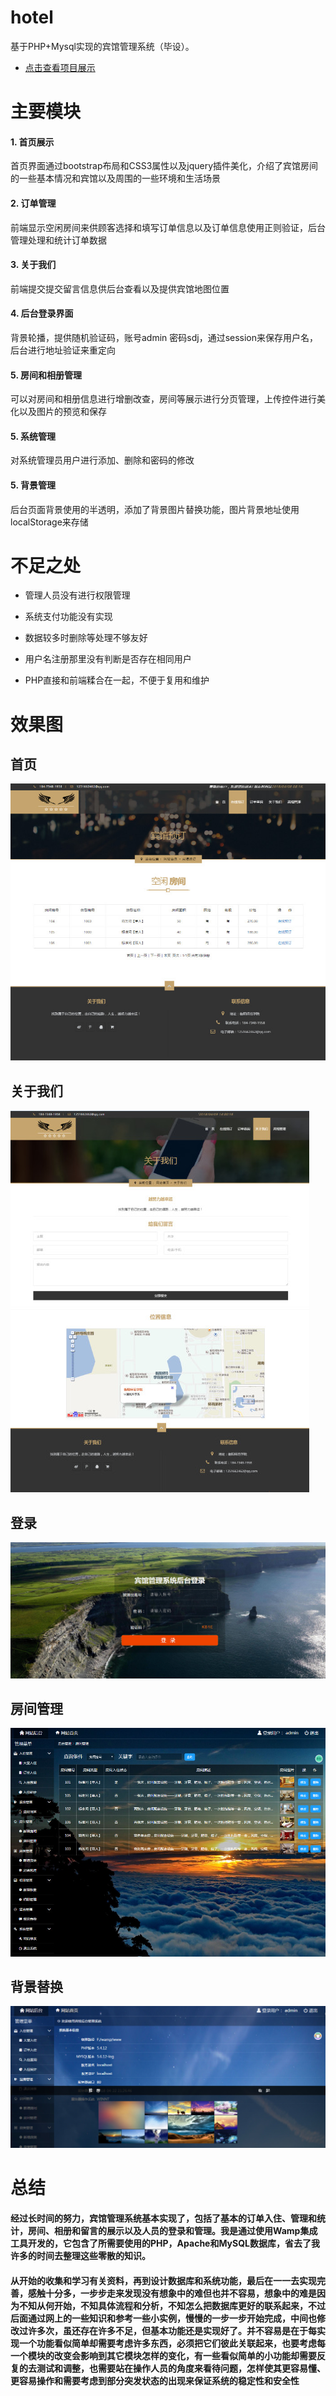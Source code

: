 # hotel
基于PHP+Mysql实现的宾馆管理系统（毕设）。
* [点击查看项目展示](http://hb527.w12.tuomou.net.cn/)

# 主要模块

#### 1. 首页展示

首页界面通过bootstrap布局和CSS3属性以及jquery插件美化，介绍了宾馆房间的一些基本情况和宾馆以及周围的一些环境和生活场景

#### 2. 订单管理

前端显示空闲房间来供顾客选择和填写订单信息以及订单信息使用正则验证，后台管理处理和统计订单数据

#### 3. 关于我们

前端提交提交留言信息供后台查看以及提供宾馆地图位置

#### 4. 后台登录界面

背景轮播，提供随机验证码，账号admin 密码sdj，通过session来保存用户名，后台进行地址验证来重定向

#### 5. 房间和相册管理

可以对房间和相册信息进行增删改查，房间等展示进行分页管理，上传控件进行美化以及图片的预览和保存

#### 5. 系统管理

对系统管理员用户进行添加、删除和密码的修改

#### 5. 背景管理

后台页面背景使用的半透明，添加了背景图片替换功能，图片背景地址使用localStorage来存储

# 不足之处

* 管理人员没有进行权限管理

* 系统支付功能没有实现

* 数据较多时删除等处理不够友好

* 用户名注册那里没有判断是否存在相同用户

* PHP直接和前端糅合在一起，不便于复用和维护


# 效果图


## 首页

![首页](views/s1.jpg)

## 关于我们

![关于我们](views/s4.jpg)

## 登录

![登录](views/s5.jpg)

## 房间管理

![房间管理](views/s13.jpg)

## 背景替换

![背景替换](views/s20.jpg)


#  总结
####  经过长时间的努力，宾馆管理系统基本实现了，包括了基本的订单入住、管理和统计，房间、相册和留言的展示以及人员的登录和管理。我是通过使用Wamp集成工具开发的，它包含了所需要使用的PHP，Apache和MySQL数据库，省去了我许多的时间去整理这些零散的知识。
####  从开始的收集和学习有关资料，再到设计数据库和系统功能，最后在一一去实现完善，感触十分多，一步步走来发现没有想象中的难但也并不容易，想象中的难是因为不知从何开始，不知具体流程和分析，不知怎么把数据库更好的联系起来，不过后面通过网上的一些知识和参考一些小实例，慢慢的一步一步开始完成，中间也修改过许多次，虽还存在许多不足，但基本功能还是实现好了。并不容易是在于每实现一个功能看似简单却需要考虑许多东西，必须把它们彼此关联起来，也要考虑每一个模块的改变会影响到其它模块怎样的变化，有一些看似简单的小功能却需要反复的去测试和调整，也需要站在操作人员的角度来看待问题，怎样使其更容易懂、更容易操作和需要考虑到部分突发状态的出现来保证系统的稳定性和安全性
